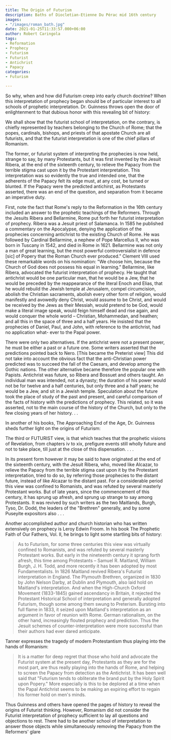```yaml
---
title: The Origin of Futurism
description: Baths of Diocletian-Etienne Du Pérac mid 16th century
images:
- "/images/roman_bath.jpg"
date: 2021-01-25T11:33:57.000+06:00
author: Robert Caringola
tags:
- Reformation
- Prophecy
- Futurism
- Futurist
- Antichrist
- Papacy
categories:
- Futurism

---
```

So why, when and how did Futurism creep into early church doctrine? When this interpretation of prophecy began should be of particular interest to all schools of prophetic interpretation. Dr. Guinness throws open the door of enlightenment to that dubious honor with this revealing bit of history:

We shall show that the futurist school of interpretation, on the contrary, is chiefly represented by teachers belonging to the Church of Rome; that the popes, cardinals, bishops, and priests of that apostate Church are all futurists, and that the futurist interpretation is one of the chief pillars of Romanism.

The former, or futurist system of interpreting the prophecies is now held, strange to say, by many Protestants, but it was first invented by the Jesuit Ribera, at the end of the sixteenth century, to relieve the Papacy from the terrible stigma cast upon it by the Protestant interpretation. This interpretation was so evidently the true and intended one, that the adherents of the Papacy felt its edge must, at any cost, be turned or blunted. If the Papacy were the predicted antichirst, as Protestants asserted, there was an end of the question, and separation from it became an imperative duty.

First, note the fact that Rome's reply to the Reformation in the 16th century included an answer to the prophetic teachings of the Reformers. Through the Jesuits Ribera and Bellarmine, Rome put forth her futurist interpretation of prophecy. Ribera was a Jesuit priest of Salamanca. In 1585 he published a commentary on the Apocalypse, denying the application of the prophecies concerning antichrist to the existing Church of Rome. He was followed by Cardinal Bellarmine, a nephew of Pope Marcellus II, who was born in Tuscany in 1542, and died in Rome in 1621. Bellarmine was not only a man of great learning, but the most powerful controversialist in defence [sic] of Popery that the Roman Church ever produced." Clement VIII used these remarkable words on his nomination: "We choose him, because the Church of God does not possess his equal in learning." Bellarmine, like Ribera, advocated the futurist interpretation of prophecy. He taught that antichrist would be one particular man, that he would be a Jew, that he would be preceded by the reappearance of the literal Enoch and Elias, that he would rebuild the Jewish temple at Jerusalem, compel circumcision, abolish the Christian sacraments, abolish every other form of religion, would manifestly and avowedly deny Christ, would assume to be Christ, and would be received by the Jews as their Messiah, would pretend to be God, would make a literal image speak, would feign himself dead and rise again, and would conquer the whole world – Christian, Mohammedan, and heathen; and all this in the space of three and a half years. He insisted that the prophecies of Daniel, Paul, and John, with reference to the antichrist, had no application what- ever to the Papal power.

There were only two alternatives. If the antichrist were not a present power, he must be either a past or a future one. Some writers asserted that the predictions pointed back to Nero. [This became the Preterist view] This did not take into account the obvious fact that the anti-Christian power predicted was to succeed the fall of the Caesars, and develop among the Gothic nations. The other alternative became therefore the popular one with Papists. Antichrist was future, so Ribera and Bossuet and others taught. An individual man was intended, not a dynasty; the duration of his power would not be for twelve and a half centuries, but only three and a half years; he would be a Jew, and sit in a Jewish temple. Speculation about the future took the place of study of the past and present, and careful comparison of the facts of history with the predictions of prophecy. This related, so it was asserted, not to the main course of the history of the Church, but only to the few closing years of her history. . .

In another of his books, The Approaching End of the Age, Dr. Guinness sheds further light on the origins of Futurism:

The third or FUTURIST view, is that which teaches that the prophetic visions of Revelation, from chapters iv to xix, prefigure events still wholly future and not to take place, till just at the close of this dispensation. . . .

In its present form however it may be said to have originated at the end of the sixteenth century, with the Jesuit Ribera, who, moved like Alcazar, to relieve the Papacy from the terrible stigma cast upon it by the Protestant interpretation, tried to do so, by referring those prophecies to the distant future, instead of like Alcazar to the distant past. For a considerable period this view was confined to Romanists, and was refuted by several masterly Protestant works. But of late years, since the commencement of this century, it has sprung up afresh, and sprung up strange to say among Protestants. It was revived by such writers as the two Maitlands, Burgh, Tyso, Dr. Dodd, the leaders of the "Brethren" generally, and by some Puseyite expositors also . . .

Another accomplished author and church historian who has written extensively on prophecy is Leroy Edwin Froom. In his book The Prophetic Faith of Our Fathers, Vol. II, he brings to light some startling bits of history:

>As to Futurism, for some three centuries this view was virtually confined to Romanists, and was refuted by several masterly Protestant works. But early in the nineteenth century it sprang forth afresh, this time among Protestants – Samuel R. Maitland, William Burgh, J. H. Todd, and more recently it has been adopted by most Fundamentalists. In 1826 Maitland revived Ribera's Futurist interpretation in England. The Plymouth Brethren, organized in 1830 by John Nelson Darby, at Dublin and Plymouth, also laid hold on Maitland's interpretation. And when the High-Church Oxford Movement (1833-1845) gained ascendancy in Britain, it rejected the Protestant Historical School of interpretation and generally adopted Futurism, though some among them swung to Preterism. Bursting into full flame in 1833, it seized upon Maitland's interpretation as an argument in favor of reunion with Rome. German rationalism, on the other hand, increasingly flouted prophecy and prediction. Thus the Jesuit schemes of counter-interpretation were more successful than their authors had ever dared anticipate.

Tanner expresses the tragedy of modern Protestantism thus playing into the hands of Romanism:

>It is a matter for deep regret that those who hold and advocate the Futurist system at the present day, Protestants as they are for the most part, are thus really playing into the hands of Rome, and helping to screen the Papacy from detection as the Antichrist. It has been well said that "Futurism tends to obliterate the brand put by the Holy Spirit upon Popery." More especially is this to be deplored at a time when the Papal Antichrist seems to be making an expiring effort to regain his former hold on men's minds.

Thus Guinness and others have opened the pages of history to reveal the origins of Futurist thinking. However, Romanism did not consider the Futurist interpretation of prophecy sufficient to lay all questions and objections to rest. There had to be another school of interpretation to answer those objects while simultaneously removing the Papacy from the Reformers' glare